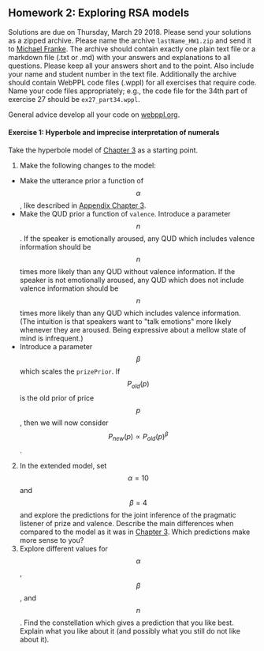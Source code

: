 ## Homework 2: Exploring RSA models

<script src="https://cdn.mathjax.org/mathjax/latest/MathJax.js?config=TeX-AMS-MML_HTMLorMML" type="text/javascript"></script>

<link rel="stylesheet" href="https://s3-us-west-2.amazonaws.com/cdn.webppl.org/webppl-editor-1.0.9.css">
<link rel="stylesheet" href="https://s3-us-west-2.amazonaws.com/cdn.webppl.org/webppl-viz-0.7.11.css">
<link rel="stylesheet" href="https://yui.yahooapis.com/pure/0.6.0/pure-min.css">
<script src="https://code.jquery.com/jquery-2.1.4.min.js"></script>
<script src="https://s3-us-west-2.amazonaws.com/cdn.webppl.org/webppl-editor-1.0.9.js"></script>
<script src="https://s3-us-west-2.amazonaws.com/cdn.webppl.org/webppl-viz-0.7.11.js"></script>
<script src="https://s3-us-west-2.amazonaws.com/cdn.webppl.org/webppl-v0.9.7.js" defer async></script>

Solutions are due on Thursday, March 29 2018. Please send your solutions as a zipped archive. Please name the archive `lastName_HW1.zip` and send it to [Michael Franke](mailto:michael.franke@uni-osnabrueck.de). The archive should contain exactly one plain text file or a markdown file (.txt or .md) with your answers and explanations to all questions. Please keep all your answers short and to the point. Also include your name and student number in the text file. Additionally the archive should contain WebPPL code files (.wppl) for all exercises that require code. Name your code files appropriately; e.g., the code file for the 34th part of exercise 27 should be `ex27_part34.wppl`. 

General advice develop all your code on [webppl.org](webppl.org).

#### Exercise 1: Hyperbole and imprecise interpretation of numerals

Take the hyperbole model of [Chapter 3](https://michael-franke.github.io/probLang/chapters/03-nonliteral.html) as a starting point.

1. Make the following changes to the model:
  - Make the utterance prior a function of $$\alpha$$, like described in [Appendix Chapter 3](https://michael-franke.github.io/probLang/chapters/app-03-costs.html).
  - Make the QUD prior a function of `valence`. Introduce a parameter $$n$$. If the speaker is emotionally aroused, any QUD which includes valence information should be $$n$$ times more likely than any QUD without valence information. If the speaker is not emotionally aroused, any QUD which does not include valence information should be $$n$$ times more likely than any QUD which includes valence information. (The intuition is that speakers want to "talk emotions" more likely whenever they are aroused. Being expressive about a mellow state of mind is infrequent.)
  - Introduce a parameter $$\beta$$ which scales the `prizePrior`. If $$P_{old}(p)$$ is the old prior of price $$p$$, then we will now consider $$P_{new}(p) \propto P_{old}(p)^\beta$$.
2. In the extended model, set $$\alpha = 10$$ and $$\beta = 4$$ and explore the predictions for the joint inference of the pragmatic listener of prize and valence. Describe the main differences when compared to the model as it was in [Chapter 3](https://michael-franke.github.io/probLang/chapters/03-nonliteral.html). Which predictions make more sense to you?
3. Explore different values for $$\alpha$$, $$\beta$$, and $$n$$. Find the constellation which gives a prediction that you like best. Explain what you like about it (and possibly what you still do not like about it).


